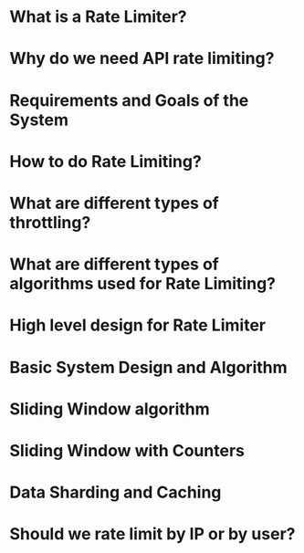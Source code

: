 # What is a Rate Limiter?

# Why do we need API rate limiting?

# Requirements and Goals of the System

# How to do Rate Limiting?

# What are different types of throttling?

# What are different types of algorithms used for Rate Limiting?

# High level design for Rate Limiter

# Basic System Design and Algorithm

# Sliding Window algorithm

# Sliding Window with Counters

# Data Sharding and Caching

# Should we rate limit by IP or by user?


